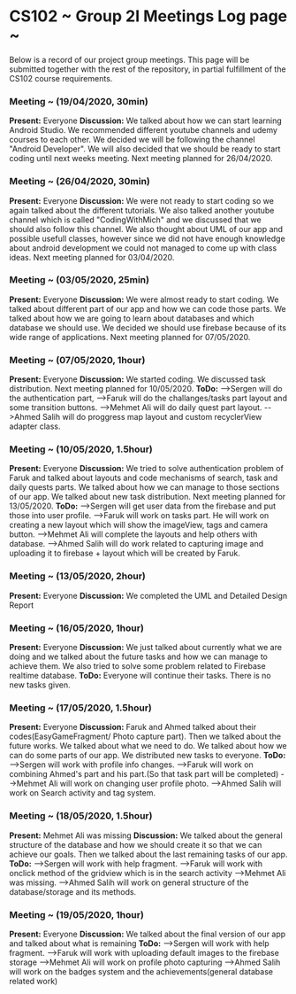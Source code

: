 # CS102 ~ Group 2I Meetings Log page ~

Below is a record of our project group meetings. This page will be submitted together with the rest of the repository, in partial fulfillment of the CS102 course requirements.

### Meeting ~ (19/04/2020, 30min)
**Present:** Everyone
**Discussion:** 
We talked about how we can start learning Android Studio. We recommended different youtube channels and udemy courses to each other. We decided we will be following the channel "Android Developer". We will also decided that we should be ready to start coding until next weeks meeting. Next meeting planned for 26/04/2020.

### Meeting ~ (26/04/2020, 30min)
**Present:** Everyone
**Discussion:** 
We were not ready to start coding so we again talked about the different tutorials. We also talked another youtube channel which is called "CodingWithMich" and we discussed that we should also follow this channel. We also thought about UML of our app and possible usefull classes, however since we did not have enough knowledge about android development we could not managed to come up with class ideas. Next meeting planned for 03/04/2020.

### Meeting ~ (03/05/2020, 25min)
**Present:** Everyone
**Discussion:** 
We were almost ready to start coding. We talked about different part of our app and how we can code those parts. We talked about how we are going to learn about databases and which database we should use. We decided we should use firebase because of its wide range of applications. Next meeting planned for 07/05/2020.

### Meeting ~ (07/05/2020, 1hour)
**Present:** Everyone
**Discussion:** 
We started coding. We discussed task distribution. Next meeting planned for 10/05/2020.
**ToDo:** 
-->Sergen will do the authentication part, 
-->Faruk will do the challanges/tasks part layout and some transition buttons.
-->Mehmet Ali will do daily quest part layout.
-->Ahmed Salih will do proggress map layout and custom recyclerView adapter class. 

### Meeting ~ (10/05/2020, 1.5hour)
**Present:** Everyone
**Discussion:** 
We tried to solve authentication problem of Faruk and talked about layouts and code mechanisms of search, task and daily quests parts. We talked about how we can manage to those sections of our app. We talked about new task distribution. Next meeting planned for 13/05/2020.
**ToDo:** 
-->Sergen will get user data from the firebase and put those into user profile.
-->Faruk will work on tasks part. He will work on creating a new layout which will show the imageView, tags and camera button.
-->Mehmet Ali will complete the layouts and help others with database.
-->Ahmed Salih will do work related to capturing image and uploading it to firebase + layout which will be created by Faruk.


### Meeting ~ (13/05/2020, 2hour)
**Present:** Everyone
**Discussion:** 
We completed the UML and Detailed Design Report

### Meeting ~ (16/05/2020, 1hour)
**Present:** Everyone
**Discussion:** 
We just talked about currently what we are doing and we talked about the future tasks and how we can manage to achieve them. We also tried to solve some problem related to Firebase realtime database.
**ToDo:** 
Everyone will continue their tasks. There is no new tasks given.

### Meeting ~ (17/05/2020, 1.5hour)
**Present:** Everyone
**Discussion:** 
Faruk and Ahmed talked about their codes(EasyGameFragment/ Photo capture part). Then we talked about the future works. We talked about what we need to do. We talked about how we can do some parts of our app. We distributed new tasks to everyone.
**ToDo:** 
-->Sergen will work with profile info changes.
-->Faruk will work on combining Ahmed's part and his part.(So that task part will be completed)
-->Mehmet Ali will work on changing user profile photo.
-->Ahmed Salih will work on Search activity and tag system. 

### Meeting ~ (18/05/2020, 1.5hour)
**Present:** Mehmet Ali was missing
**Discussion:** 
We talked about the general structure of the database and how we should create it so that we can achieve our goals. Then we talked about the last remaining tasks of our app.
**ToDo:** 
-->Sergen will work with help fragment.
-->Faruk will work with onclick method of the gridview which is in the search activity
-->Mehmet Ali was missing.
-->Ahmed Salih will work on general structure of the database/storage and its methods.  

### Meeting ~ (19/05/2020, 1hour)
**Present:** Everyone
**Discussion:** 
We talked about the final version of our app and talked about what is remaining
**ToDo:** 
-->Sergen will work with help fragment.
-->Faruk will work with uploading default images to the firebase storage 
-->Mehmet Ali will work on profile photo capturing
-->Ahmed Salih will work on the badges system and the achievements(general database related work)